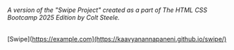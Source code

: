 ###### A version of the "Swipe Project" created as a part of The HTML CSS Bootcamp 2025 Edition by Colt Steele. 
[Swipe](https://example.com](https://kaavyanannapaneni.github.io/swipe/)


